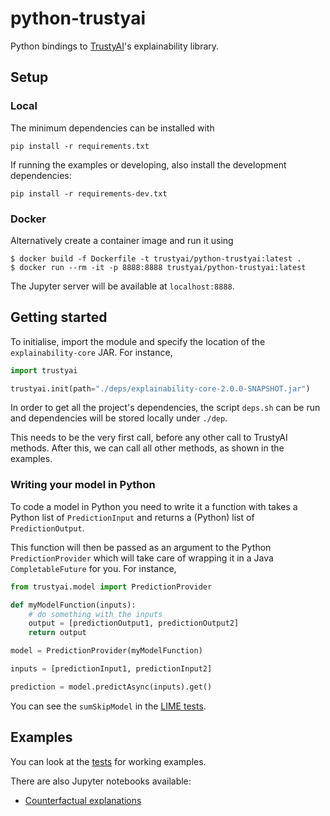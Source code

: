 # python-trustyai

Python bindings to [TrustyAI](https://kogito.kie.org/trustyai/)'s explainability library.

## Setup

### Local

The minimum dependencies can be installed with

```shell
pip install -r requirements.txt
```

If running the examples or developing, also install the development dependencies:

```shell
pip install -r requirements-dev.txt
```

### Docker

Alternatively create a container image and run it using

```shell
$ docker build -f Dockerfile -t trustyai/python-trustyai:latest .
$ docker run --rm -it -p 8888:8888 trustyai/python-trustyai:latest
```

The Jupyter server will be available at `localhost:8888`.

## Getting started

To initialise, import the module and specify the location of the `explainability-core` JAR.
For instance,

```python
import trustyai

trustyai.init(path="./deps/explainability-core-2.0.0-SNAPSHOT.jar")
```

In order to get all the project's dependencies, the script `deps.sh` can be run and dependencies will
be stored locally under `./dep`.

This needs to be the very first call, before any other call to TrustyAI methods. After this, we can call all other methods, as shown in the examples.

### Writing your model in Python

To code a model in Python you need to write it a function with takes a Python list of `PredictionInput` and
returns a (Python) list of `PredictionOutput`. 

This function will then be passed as an argument to the Python `PredictionProvider`
which will take care of wrapping it in a Java `CompletableFuture` for you.
For instance,

```python
from trustyai.model import PredictionProvider

def myModelFunction(inputs):
    # do something with the inputs
    output = [predictionOutput1, predictionOutput2]
    return output

model = PredictionProvider(myModelFunction)

inputs = [predictionInput1, predictionInput2]

prediction = model.predictAsync(inputs).get()
```

You can see the `sumSkipModel` in the [LIME tests](./tests/test_limeexplainer.py).

## Examples

You can look at the [tests](./tests) for working examples.

There are also Jupyter notebooks available:

- [Counterfactual explanations](examples/Counterfactuals.ipynb)
